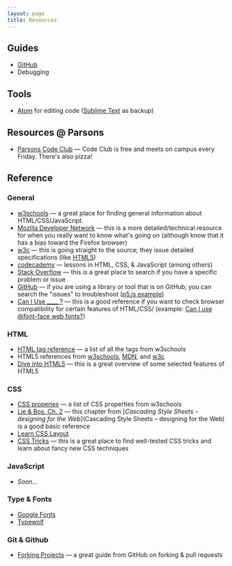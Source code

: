 ```yaml
---
layout: page
title: Resources
---
```


## Guides

 * [GitHub](github-guide.html)
 * Debugging

## Tools

 * [Atom](http://atom.io) for editing code ([Sublime Text](http://www.sublimetext.com/) as backup)

## Resources @ Parsons

 * [Parsons Code Club](https://www.facebook.com/creativecodeclub) — Code Club is free and meets on campus every Friday. There's also pizza!

## Reference

### General

 * [w3schools](http://www.w3schools.com/) — a great place for finding general information about HTML/CSS/JavaScript.
 * [Mozilla Developer Network](https://developer.mozilla.org/en-US/) — this is a more detailed/technical resource for when you really want to know what's going on (although know that it has a bias toward the Firefox browser)
 * [w3c](http://www.w3.org/) — this is going straight to the source; they issue detailed specifications (like [HTML5](http://www.w3.org/TR/html5/))
 * [codecademy](http://www.codecademy.com/) — lessons in HTML, CSS, & JavaScript (among others)
 * [Stack Overflow](http://stackoverflow.com/) — this is a great place to search if you have a specific problem or issue
 * [GitHub](https://github.com/) — if you are using a library or tool that is on GitHub, you can search the "issues" to troubleshoot ([p5.js example](https://github.com/lmccart/p5.js/issues))
 * [Can I Use ____ ?](http://caniuse.com/) — this is a good reference if you want to check browser compatibility for certain features of HTML/CSS/ (example: [Can I use @font-face web fonts?](http://caniuse.com/#feat=fontface))


### HTML

 * [HTML tag reference](http://www.w3schools.com/tags/) — a list of all the tags from w3schools
 * HTML5 references from [w3schools](http://www.w3schools.com/html/html5_intro.asp), [MDN](https://developer.mozilla.org/en-US/docs/Web/Guide/HTML/HTML5), and [w3c](http://www.w3.org/TR/html5/)
 * [Dive into HTML5](http://diveintohtml5.info/) — this is a great overview of some selected features of HTML5

### CSS

 * [CSS properies](http://www.w3schools.com/cssref/) — a list of CSS properties from w3schools
 * [Lie & Bos, Ch. 2](http://www.w3.org/Style/LieBos2e/enter/) — this chapter from [_Cascading Style Sheets – designing for the Web_](Cascading Style Sheets – designing for the Web) is a good basic reference
 * [Learn CSS Layout](http://learnlayout.com/toc.html)
 * [CSS Tricks](http://css-tricks.com/) — this is a great place to find well-tested CSS tricks and learn about fancy new CSS techniques

### JavaScript

 * _Soon..._

### Type & Fonts
 * [Google Fonts](https://www.google.com/fonts)
 * [Typewolf](http://www.typewolf.com/open-source-web-fonts)

### Git & Github

 * [Forking Projects](https://guides.github.com/activities/forking/) — a great guide from GitHub on forking & pull requests
 <!-- * [Git for Beginners](http://readwrite.com/2013/09/30/understanding-github-a-journey-for-beginners-part-1) -->
 <!-- * [Git for designers](http://code.tutsplus.com/tutorials/git-for-designers--pre-54689) -->
 <!-- * [Git Cheat Sheet](https://training.github.com/kit/downloads/github-git-cheat-sheet.pdf) -->
